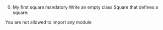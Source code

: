 0. My first square
mandatory
Write an empty class Square that defines a square:

You are not allowed to import any module
